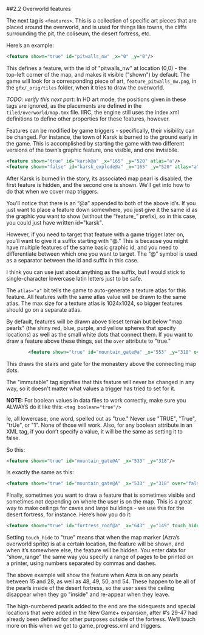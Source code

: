 ##2.2 Overworld features

The next tag is `<features>`. This is a collection of specific art pieces that are placed around the overworld, and is used for things like towns, the cliffs surrounding the pit, the coliseum, the desert fortress, etc.

Here’s an example:
```xml
<feature shown="true" id="pitwalls_nw" _x="0" _y="0"/>
```

This defines a feature, with the id of "pitwalls_nw" at location (0,0) - the top-left corner of the map, and makes it visible ("shown") by default. The game will look for a corresponding piece of art, `feature_pitwalls_nw.png`, in the `gfx/_orig/tiles` folder, when it tries to draw the overworld.

*TODO: verify this next part:*
In HD art mode, the positions given in these tags are ignored, as the placements are defined in the `tiled/overworld/map.tmx` file. IIRC, the engine still uses the index.xml definitions to define other properties for these features, however.

Features can be modified by game triggers - specifically, their visibility can be changed. For instance, the town of Karsk is burned to the ground early in the game. This is accomplished by starting the game with two different versions of the town’s graphic feature, one visible, and one invisibile.

```xml
<feature shown="true" id="karsk@a" _x="165" _y="520" atlas="a"/>
<feature shown="false" id="karsk_explode@a" _x="165" _y="520" atlas="a"/>
```

After Karsk is burned in the story, its associated map pearl is disabled, the first feature is hidden, and the second one is shown. We’ll get into how to do that when we cover map triggers.

You’ll notice that there is an “@a” appended to both of the above id’s. If you just want to place a feature down somewhere, you just give it the same id as the graphic you want to show (without the “feature_” prefix), so in this case, you could just have written id="karsk".

However, if you need to target that feature with a game trigger later on, you’ll want to give it a suffix starting with “@.” This is because you might have multiple features of the same basic graphic id, and you need to differentiate between which one you want to target. The “@” symbol is used as a separator between the id and suffix in this case.

I think you can use just about anything as the suffix, but I would stick to single-character lowercase latin letters just to be safe.

The `atlas="a"` bit tells the game to auto-generate a texture atlas for this feature. All features with the same atlas value will be drawn to the same atlas. The max size for a texture atlas is 1024x1024, so bigger features should go on a separate atlas.

By default, features will be drawn above tileset terrain but below "map pearls" (the shiny red, blue, purple, and yellow spheres that specify locations) as well as the small white dots that connect them. If you want to draw a feature above these things, set the `over` attribute to "true."

```xml
		<feature shown="true" id="mountain_gate@a" _x="553" _y="318" over="true" atlas="a" immutable="true"/>
```

This draws the stairs and gate for the monastery above the connecting map dots.

The "immutable" tag signifies that this feature will never be changed in any way, so it doesn't matter what values a trigger has tried to set for it.

**NOTE:**
For boolean values in data files to work correctly, make sure you ALWAYS do it like this:
```<tag boolean="true"/>```

Ie, all lowercase, one word, spelled out as "true."
Never use "TRUE", "True", "trUe", or "1". None of those will work.
Also, for any boolean attribute in an XML tag, if you don’t specify a value, it will be the same as setting it to false.

So this:
```xml
<feature shown="true" id="mountain_gate@A" _x="533" _y="318"/>
```

Is exactly the same as this:
```xml
<feature shown="true" id="mountain_gate@A" _x="533" _y="318" over="false"/>
```

Finally, sometimes you want to draw a feature that is sometimes visible and sometimes not depending on where the user is on the map. This is a great way to make ceilings for caves and large buildings - we use this for the desert fortress, for instance. Here’s how you do it:

```xml
<feature shown="true" id="fortress_roof@a" _x="643" _y="149" touch_hide="true" show_range="15-28,48,49,50,54"/>
```

Setting `touch_hide` to "true" means that when the map marker (Azra’s overworld sprite) is at a certain location, the feature will be shown, and when it’s somewhere else, the feature will be hidden. You enter data for “show_range” the same way you specify a range of pages to be printed on a printer, using numbers separated by commas and dashes.

The above example will show the feature when Azra is on any pearls between 15 and 28, as well as 48, 49, 50, and 54. These happen to be all of the pearls inside of the desert fortress, so the user sees the ceiling disappear when they go "inside" and re-appear when they leave.

The high-numbered pearls added to the end are the sidequests and special locations that were added in the New Game+ expansion, after #’s 29-47 had already been defined for other purposes outside of the fortress. We’ll touch more on this when we get to game_progress.xml and triggers.
